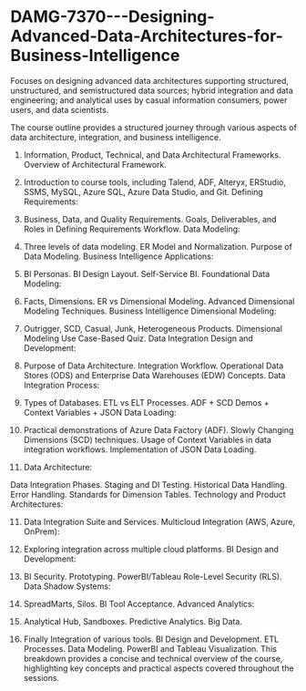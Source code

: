 # DAMG-7370---Designing-Advanced-Data-Architectures-for-Business-Intelligence
Focuses on designing advanced data architectures supporting structured, unstructured, and semistructured data sources; hybrid integration and data engineering; and analytical uses by casual information consumers, power users, and data scientists. 


The course outline provides a structured journey through various aspects of data architecture, integration, and business intelligence.

1. Information, Product, Technical, and Data Architectural Frameworks.
Overview of Architectural Framework.

2. Introduction to course tools, including Talend, ADF, Alteryx, ERStudio, SSMS, MySQL, Azure SQL, Azure Data Studio, and Git.
Defining Requirements:

3. Business, Data, and Quality Requirements.
Goals, Deliverables, and Roles in Defining Requirements Workflow.
Data Modeling:

4. Three levels of data modeling.
ER Model and Normalization.
Purpose of Data Modeling.
Business Intelligence Applications:

5. BI Personas.
BI Design Layout.
Self-Service BI.
Foundational Data Modeling:

6. Facts, Dimensions.
ER vs Dimensional Modeling.
Advanced Dimensional Modeling Techniques.
Business Intelligence Dimensional Modeling:

7. Outrigger, SCD, Casual, Junk, Heterogeneous Products.
Dimensional Modeling Use Case-Based Quiz.
Data Integration Design and Development:

8. Purpose of Data Architecture.
Integration Workflow.
Operational Data Stores (ODS) and Enterprise Data Warehouses (EDW) Concepts.
Data Integration Process:

8. Types of Databases.
ETL vs ELT Processes.
ADF + SCD Demos + Context Variables + JSON Data Loading:

9. Practical demonstrations of Azure Data Factory (ADF).
Slowly Changing Dimensions (SCD) techniques.
Usage of Context Variables in data integration workflows.
Implementation of JSON Data Loading.
10. Data Architecture:

Data Integration Phases.
Staging and DI Testing.
Historical Data Handling.
Error Handling.
Standards for Dimension Tables.
Technology and Product Architectures:

11. Data Integration Suite and Services.
Multicloud Integration (AWS, Azure, OnPrem):

12. Exploring integration across multiple cloud platforms.
BI Design and Development:

13. BI Security.
Prototyping.
PowerBI/Tableau Role-Level Security (RLS).
Data Shadow Systems:

14. SpreadMarts, Silos.
BI Tool Acceptance.
Advanced Analytics:

15. Analytical Hub, Sandboxes.
Predictive Analytics.
Big Data.

16. Finally
Integration of various tools.
BI Design and Development.
ETL Processes.
Data Modeling.
PowerBI and Tableau Visualization.
This breakdown provides a concise and technical overview of the course, highlighting key concepts and practical aspects covered throughout the sessions.
